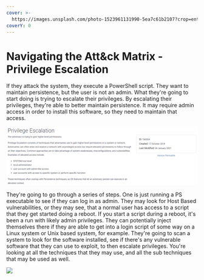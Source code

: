 ```yaml
---
cover: >-
  https://images.unsplash.com/photo-1523961131990-5ea7c61b2107?crop=entropy&cs=srgb&fm=jpg&ixid=MnwxOTcwMjR8MHwxfHNlYXJjaHw2fHx0ZWNofGVufDB8fHx8MTY0NjU5NDQzNA&ixlib=rb-1.2.1&q=85
coverY: 0
---
```


# Navigating the Att\&ck Matrix - Privilege Escalation

If they attack the system, they execute a PowerShell script. They want to maintain persistence, but the user is not an admin. What they're going to start doing is trying to escalate their privileges. By escalating their privileges, they're able to better maintain persistence. It may require admin access in order to install this software, so they need to maintain that access.&#x20;

![](../../.gitbook/assets/escalation.PNG)

They're going to go through a series of steps. One is just running a PS executable to see if they can log in as admin. They may look for Host Based vulnerabilities, or they may see, that a normal user has access to a script that they get started doing a reboot. If you start a script during a reboot, it's been a run with likely admin privileges. They can potentially inject themselves there if they are able to get into a login script of some way on a Linux system or Unix based system, for example. They're going to scan a system to look for the software installed, see if there's any vulnerable software that they can use to exploit, to then escalate privileges. You're looking at all the techniques that they may use, and all the sub techniques that may be used as well.

![](../../.gitbook/assets/escalation\_technique.PNG)

